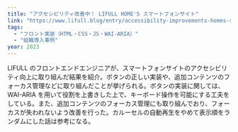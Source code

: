 ```yaml
---
title: "アクセシビリティ改善中！ LIFULL HOME'S スマートフォンサイト"
link: "https://www.lifull.blog/entry/accessibility-improvements-homes-sp"
tags:
  - "フロント実装（HTML・CSS・JS・WAI-ARIA）"
  - "組織導入事例"
year: 2023
---
```


LIFULL のフロントエンドエンジニアが、スマートフォンサイトのアクセシビリティ向上に取り組んだ結果を紹介。ボタンの正しい実装や、追加コンテンツのフォーカス管理などに取り組んだことが挙げられる。ボタンの実装に関しては、WAI-ARIA を用いて役割を上書きした上で、キーボード操作を可能にする工夫をしている。また、追加コンテンツのフォーカス管理にも取り組んでおり、フォーカスが失われないよう改善を行った。カルーセルの自動再生をやめて表示順をランダムにした話は参考になる。
